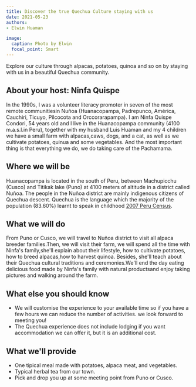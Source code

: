 ```yaml
---
title: Discover the true Quechua Culture staying with us
date: 2021-05-23
authors:
- Elwin Huaman

image:
  caption: Photo by Elwin
  focal_point: Smart
---
```


Explore our culture through alpacas, potatoes, quinoa and so on by staying with us in a beautiful Quechua community.

<!--more-->
## About your host: Ninfa Quispe
In the 1990s, I was a volunteer literacy promoter in seven of the most remote communitiesin Nuñoa (Huanacopampa, Padrepunco, América, Cauchiri, Ticuyo, Pilcocota and Orccorarapampa). I am Ninfa Quispe Condori, 54 years old and I live in the Huanacopampa community (4100 m.a.s.l.in Peru), together with my husband Luis Huaman and my 4 children we have a small farm with alpacas,caws, dogs, and a cat, as well as we cultivate potatoes, quinua and some vegetables. And the most important thing is that everything we do, we do taking care of the Pachamama.

## Where we will be
Huanacopampa is located in the south of Peru, between Machupicchu (Cusco) and Titikak lake (Puno) at 4100 meters of altitude in a district called Nuñoa. The people in the Nuñoa district are mainly indigenous citizens of Quechua descent. Quechua is the language which the majority of the population (83.60%) learnt to speak in childhood [2007 Peru Census](https://en.wikipedia.org/wiki/Nuñoa_District).

## What we will do
From Puno or Cusco, we will travel to Nuñoa district to visit all alpaca breeder families.Then, we will visit their farm, we will spend all the time with Ninfa's family,she'll explain about their lifestyle, how to cultivate potatoes, how to breed alpacas,how to harvest quinoa. Besides, she'll teach about their Quechua cultural traditions and ceremonies.We'll end the day eating delicious food made by Ninfa's family with natural productsand enjoy taking pictures and walking around the farm.

## What else you should know
* We will customise the experience to your available time so if you have a few hours we can reduce the number of activities. we look forward to meeting you!
* The Quechua experience does not include lodging if you want accommodation we can offer it, but it is an additional cost.

## What we'll provide
* One tipical meal made with potatoes, alpaca meat, and vegetables.
* Typical herbal tea from our town.
* Pick and drop you up at some meeting point from Puno or Cusco.